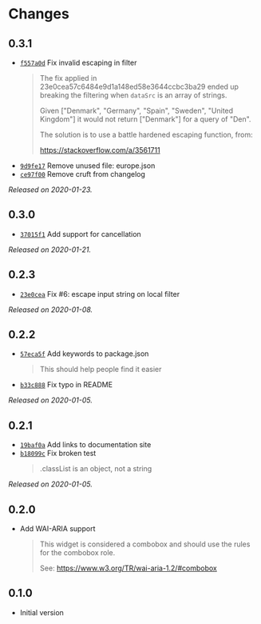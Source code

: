 # Changes

## 0.3.1

- [`f557a0d`](https://github.com/mroderick/plete/commit/f557a0d5cfb249770e00165810df7cde0fe90da8)
  Fix invalid escaping in filter
    >
    > The fix applied in 23e0cea57c6484e9d1a148ed58e3644ccbc3ba29 ended up
    > breaking the filtering when `dataSrc` is an array of strings.
    >
    > Given ["Denmark", "Germany", "Spain", "Sweden", "United Kingdom"] it would not
    > return ["Denmark"] for a query of "Den".
    >
    > The solution is to use a battle hardened escaping function, from:
    >
    > https://stackoverflow.com/a/3561711
    >
- [`9d9fe17`](https://github.com/mroderick/plete/commit/9d9fe1781c22532832331c0fb93778e179e0f127)
  Remove unused file: europe.json
- [`ce97f00`](https://github.com/mroderick/plete/commit/ce97f007c291c5ab726b4608e244264bc934ce28)
  Remove cruft from changelog

_Released on 2020-01-23._

## 0.3.0

- [`37015f1`](https://github.com/mroderick/plete/commit/37015f1fedbb27b073e4989c24da7a9bbf6c3557)
  Add support for cancellation

_Released on 2020-01-21._

## 0.2.3

- [`23e0cea`](https://plete.dev/commit/23e0cea57c6484e9d1a148ed58e3644ccbc3ba29)
  Fix #6: escape input string on local filter

_Released on 2020-01-08._

## 0.2.2

- [`57eca5f`](https://plete.dev/commit/57eca5f89318183f3263e76042f98502fbf17279)
  Add keywords to package.json
    >
    > This should help people find it easier
    >
- [`b33c888`](https://plete.dev/commit/b33c888911207fe3e0035fd5743f21fcbb34f4ac)
  Fix typo in README

_Released on 2020-01-05._

## 0.2.1

- [`19baf0a`](https://plete.dev/commit/19baf0a87c6cbd6a2f692e564a8b342909e32b93)
  Add links to documentation site
- [`b18099c`](https://plete.dev/commit/b18099c7095c50ec3f42318e197dd8fa7cbdccfe)
  Fix broken test
    >
    > .classList is an object, not a string
    >

_Released on 2020-01-05._

## 0.2.0

- Add WAI-ARIA support
    >
    > This widget is considered a combobox and should use the rules for the
    > combobox role.
    >
    > See: https://www.w3.org/TR/wai-aria-1.2/#combobox

## 0.1.0

- Initial version
